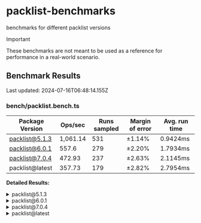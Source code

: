 # packlist-benchmarks

benchmarks for different packlist versions

> [!IMPORTANT]
> These benchmarks are not meant to be used as a reference for performance in a real-world scenario.

<!-- bench:start -->

## Benchmark Results

Last updated: 2024-07-16T06:48:14.155Z

### bench/packlist.bench.ts

| Package Version | Ops/sec  | Runs sampled | Margin of error | Avg. run time |
| --------------- | -------- | ------------ | --------------- | ------------- |
| packlist@5.1.3  | 1,061.14 | 531          | ±1.14%          | 0.9424ms      |
| packlist@6.0.1  | 557.6    | 279          | ±2.20%          | 1.7934ms      |
| packlist@7.0.4  | 472.93   | 237          | ±2.63%          | 2.1145ms      |
| packlist@latest | 357.73   | 179          | ±2.82%          | 2.7954ms      |

**Detailed Results:**

<details><summary>packlist@5.1.3</summary>

- **Median:** 0.8995ms
- **Min:** 0.8107ms
- **Max:** 1.7084ms
- **Standard Deviation:** 0.1263ms
- **75th Percentile:** 0.9491ms
- **99th Percentile:** 1.3610ms
- **99.5th Percentile:** 1.4150ms
- **99.9th Percentile:** 1.7084ms

</details>

<details><summary>packlist@6.0.1</summary>

- **Median:** 1.7018ms
- **Min:** 1.5504ms
- **Max:** 5.0281ms
- **Standard Deviation:** 0.3360ms
- **75th Percentile:** 1.7937ms
- **99th Percentile:** 3.3987ms
- **99.5th Percentile:** 3.7534ms
- **99.9th Percentile:** 5.0281ms

</details>

<details><summary>packlist@7.0.4</summary>

- **Median:** 2.0227ms
- **Min:** 1.8731ms
- **Max:** 7.8008ms
- **Standard Deviation:** 0.4371ms
- **75th Percentile:** 2.0824ms
- **99th Percentile:** 3.0230ms
- **99.5th Percentile:** 3.6849ms
- **99.9th Percentile:** 7.8008ms

</details>

<details><summary>packlist@latest</summary>

- **Median:** 2.6644ms
- **Min:** 1.8985ms
- **Max:** 6.6290ms
- **Standard Deviation:** 0.5378ms
- **75th Percentile:** 2.9014ms
- **99th Percentile:** 4.6680ms
- **99.5th Percentile:** 6.6290ms
- **99.9th Percentile:** 6.6290ms

</details>

<!-- bench:end -->
